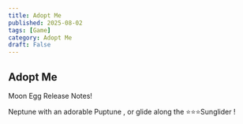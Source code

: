 ```yaml
---
title: Adopt Me 
published: 2025-08-02
tags: [Game]
category: Adopt Me
draft: False
---
```


## Adopt Me
Moon Egg Release Notes!

Neptune with an adorable Puptune , or glide along the ⭐⭐⭐Sunglider !